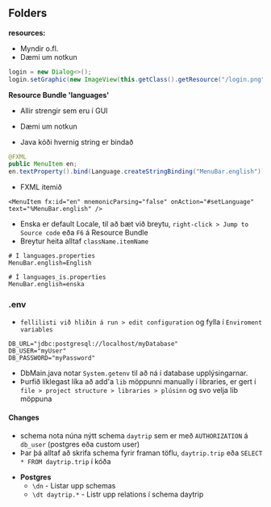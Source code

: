 ## Folders

**resources:**
- Myndir o.fl.
- Dæmi um notkun
    
```java
login = new Dialog<>();
login.setGraphic(new ImageView(this.getClass().getResource("/login.png").toString()));
```

**Resource Bundle 'languages'**
- Allir strengir sem eru í GUI
- Dæmi um notkun

- Java kóði hvernig string er bindað
```java
@FXML
public MenuItem en;
en.textProperty().bind(Language.createStringBinding("MenuBar.english"));
```
- FXML itemið
```FXML
<MenuItem fx:id="en" mnemonicParsing="false" onAction="#setLanguage" text="%MenuBar.english" />
```

- Enska er default Locale, til að bæt við breytu, `right-click > Jump to Source code` eða `F6` á Resource Bundle
- Breytur heita alltaf `className.itemName`
```properties
# Í languages.properties
MenuBar.english=English

# Í languages_is.properties
MenuBar.english=enska
```


### .env

- `fellilisti við hliðin á run > edit configuration` og fylla í `Enviroment variables`
```
DB_URL="jdbc:postgresql://localhost/myDatabase"
DB_USER="myUser"
DB_PASSWORD="myPassword"
```

- DbMain.java notar `System.getenv` til að ná í database upplýsingarnar.
- Þurfið líklegast líka að add'a `lib` möppunni manually í libraries, er gert í `file > project structure > libraries > plúsinn` og svo velja lib möppuna

#### Changes
- schema nota núna nýtt schema `daytrip` sem er með `AUTHORIZATION` á `db_user` (postgres eða custom user)
- Þar þá alltaf að skrifa schema fyrir framan töflu, `daytrip.trip` eða `SELECT * FROM daytrip.trip` í kóða

* **Postgres**
   * `\dn` - Listar upp schemas
   * `\dt daytrip.*` - Listr upp relations í schema daytrip
